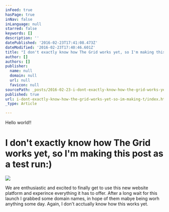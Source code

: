 ```yaml
---
inFeed: true
hasPage: true
inNav: false
inLanguage: null
starred: false
keywords: []
description: ''
datePublished: '2016-02-23T17:41:08.473Z'
dateModified: '2016-02-23T17:40:46.601Z'
title: "I don't exactly know how The Grid works yet, so I'm making this post as a test run:)"
author: []
authors: []
publisher:
  name: null
  domain: null
  url: null
  favicon: null
sourcePath: _posts/2016-02-23-i-dont-exactly-know-how-the-grid-works-yet-so-im-making-t.md
published: true
url: i-dont-exactly-know-how-the-grid-works-yet-so-im-making-t/index.html
_type: Article

---
```

Hello world!!

# I don't exactly know how The Grid works yet, so I'm making this post as a test run:)
![](https://the-grid-user-content.s3-us-west-2.amazonaws.com/433510aa-989e-4be1-b4f1-021d2611cdd7.jpg)

We are enthusiastic and excited to finally get to use this new website platform and experince everything it has to offer. After a long wait for this launch I grabbed some domain names, in hope of them mabye being worh anything some day. Again, I don't acctually know how this works yet.